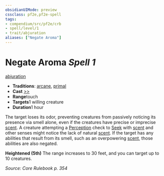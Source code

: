 ```yaml
---
obsidianUIMode: preview
cssclass: pf2e,pf2e-spell
tags:
- compendium/src/pf2e/crb
- spell/level/1
- trait/abjuration
aliases: ["Negate Aroma"]
---
```

# Negate Aroma *Spell 1*   
[abjuration](../../Rules/traits/abjuration.md)  

- **Traditions**: [arcane](../../Rules/traits/arcane.md), [primal](../../Rules/traits/primal.md)
- **Cast** [>>](../../Rules/core-rulebook/chapter-9-playing-the-game.md#Actions "Two-Action") 
- **Range**touch
- **Targets**1 willing creature
- **Duration**1 hour

The target loses its odor, preventing creatures from passively noticing its presence via smell alone, even if the creatures have precise or imprecise [scent](../../Rules/abilities/scent.md). A creature attempting a [Perception](../skills.md#Perception) check to [Seek](../../Rules/actions/seek.md) with [scent](../../Rules/abilities/scent.md) and other senses might notice the lack of natural [scent](../../Rules/abilities/scent.md). If the target has any abilities that result from its smell, such as an overpowering [scent](../../Rules/abilities/scent.md), those abilities are also negated.

**Heightened (5th)** The range increases to 30 feet, and you can target up to 10 creatures.

*Source: Core Rulebook p. 354*